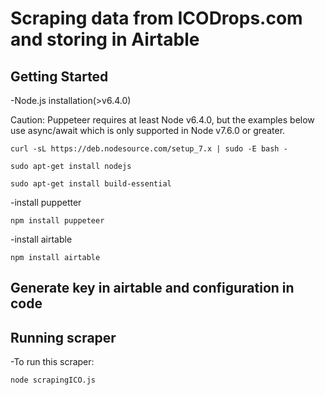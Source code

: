 # Scraping data from ICODrops.com and storing in Airtable

## Getting Started

-Node.js installation(>v6.4.0)

Caution: Puppeteer requires at least Node v6.4.0, but the examples below use async/await which is only supported in Node v7.6.0 or greater.
```
curl -sL https://deb.nodesource.com/setup_7.x | sudo -E bash -

sudo apt-get install nodejs

sudo apt-get install build-essential
```
-install puppetter 
```
npm install puppeteer
```
-install airtable
```
npm install airtable
```
## Generate key in airtable and configuration in code

## Running scraper

-To run this scraper:
```
node scrapingICO.js
```